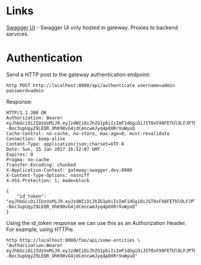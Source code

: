 # Links

[Swagger UI](http://localhost:8080/swagger-ui/index.html) - Swagger UI only hosted in gateway.
Proxies to backend services.

# Authentication
Send a HTTP post to the gateway authentication endpoint:

```
http POST http://localhost:8080/api/authenticate username=admin password=admin
```

Response:
```
HTTP/1.1 200 OK
Authorization: Bearer eyJhbGciOiJIUzUxMiJ9.eyJzdWIiOiJhZG1pbiIsImF1dGgiOiJST0xFX0FETUlOLFJPTEVfVVNFUiIsImV4cCI6MTQ4NDU4NTUyNn0.Ydhn5boMV5jGqjd_hSCLU6dGuddghZOQCjrt7--Boc3upUgyZ9LEQR_OhK90vG4jdCencwmJyq4pOXRrVuWyuQ
Cache-Control: no-cache, no-store, max-age=0, must-revalidate
Connection: keep-alive
Content-Type: application/json;charset=UTF-8
Date: Sun, 15 Jan 2017 16:52:07 GMT
Expires: 0
Pragma: no-cache
Transfer-Encoding: chunked
X-Application-Context: gateway:swagger,dev:8080
X-Content-Type-Options: nosniff
X-XSS-Protection: 1; mode=block

{
    "id_token": "eyJhbGciOiJIUzUxMiJ9.eyJzdWIiOiJhZG1pbiIsImF1dGgiOiJST0xFX0FETUlOLFJPTEVfVVNFUiIsImV4cCI6MTQ4NDU4NTUyNn0.Ydhn5boMV5jGqjd_hSCLU6dGuddghZOQCjrt7--Boc3upUgyZ9LEQR_OhK90vG4jdCencwmJyq4pOXRrVuWyuQ"
}
```

Using the id_token response we can use this as an Authorization Header. For example, using HTTPie. 

```
http http://localhost:8080/foo/api/some-entities \
"Authorization:Bearer eyJhbGciOiJIUzUxMiJ9.eyJzdWIiOiJhZG1pbiIsImF1dGgiOiJST0xFX0FETUlOLFJPTEVfVVNFUiIsImV4cCI6MTQ4NDU4NTUyNn0.Ydhn5boMV5jGqjd_hSCLU6dGuddghZOQCjrt7--Boc3upUgyZ9LEQR_OhK90vG4jdCencwmJyq4pOXRrVuWyuQ"
```
